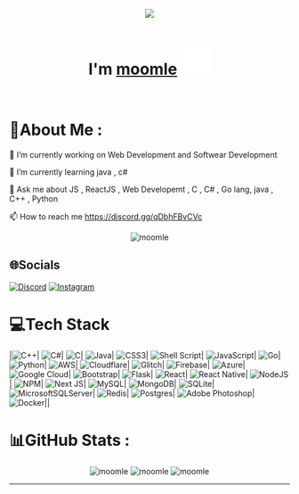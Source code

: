 <p align="center">
  <img src="https://miro.medium.com/max/2048/1*OohqW5DGh9CQS4hLY5FXzA.png" height="230"/>
</p>
<h1 align="center">I'm <a href="https://onur-oenker.com/">moomle<a><img src="https://github.com/Kathryn-Jie/Kathryn-Jie/blob/main/wave.gif" width="60px"/></h1>

<Br>

# 💫About Me :
🔭 I’m currently working on Web Development and Softwear Development

🌱 I’m currently learning java , c#

💬 Ask me about JS , ReactJS , Web Developemt , C , C# , Go lang, java , C++ , Python

📫 How to reach me https://discord.gg/qDbhFBvCVc
<p align="center">
  <img src="https://komarev.com/ghpvc/?username=moomle0000&label=Profile%20views&color=0e75b6&style=flat" alt="moomle"/> 
</p>

## 🌐Socials
[![Discord](https://img.shields.io/badge/Discord-%237289DA.svg?logo=discord&logoColor=white)](htttps://discord.gg/qDbhFBvCVc) [![Instagram](https://img.shields.io/badge/Instagram-%23E4405F.svg?logo=Instagram&logoColor=white)](https://instagram.com/lm_moomle) 

# 💻Tech Stack
|![C++](https://img.shields.io/badge/c++-%2300599C.svg?style=for-the-badge&logo=c%2B%2B&logoColor=white)| ![C#](https://img.shields.io/badge/c%23-%23239120.svg?style=for-the-badge&logo=c-sharp&logoColor=white)| ![C](https://img.shields.io/badge/c-%2300599C.svg?style=for-the-badge&logo=c&logoColor=white)| ![Java](https://img.shields.io/badge/java-%23ED8B00.svg?style=for-the-badge&logo=java&logoColor=white)| ![CSS3](https://img.shields.io/badge/css3-%231572B6.svg?style=for-the-badge&logo=css3&logoColor=white)| ![Shell Script](https://img.shields.io/badge/shell_script-%23121011.svg?style=for-the-badge&logo=gnu-bash&logoColor=white)| ![JavaScript](https://img.shields.io/badge/javascript-%23323330.svg?style=for-the-badge&logo=javascript&logoColor=%23F7DF1E)| ![Go](https://img.shields.io/badge/go-%2300ADD8.svg?style=for-the-badge&logo=go&logoColor=white)| ![Python](https://img.shields.io/badge/python-3670A0?style=for-the-badge&logo=python&logoColor=ffdd54)| ![AWS](https://img.shields.io/badge/AWS-%23FF9900.svg?style=for-the-badge&logo=amazon-aws&logoColor=white)| ![Cloudflare](https://img.shields.io/badge/Cloudflare-F38020?style=for-the-badge&logo=Cloudflare&logoColor=white)| ![Glitch](https://img.shields.io/badge/glitch-%233333FF.svg?style=for-the-badge&logo=glitch&logoColor=white)| ![Firebase](https://img.shields.io/badge/firebase-%23039BE5.svg?style=for-the-badge&logo=firebase)| ![Azure](https://img.shields.io/badge/azure-%230072C6.svg?style=for-the-badge&logo=azure-devops&logoColor=white)| ![Google Cloud](https://img.shields.io/badge/Google%20Cloud-%234285F4.svg?style=for-the-badge&logo=google-cloud&logoColor=white)| ![Bootstrap](https://img.shields.io/badge/bootstrap-%23563D7C.svg?style=for-the-badge&logo=bootstrap&logoColor=white)| ![Flask](https://img.shields.io/badge/flask-%23000.svg?style=for-the-badge&logo=flask&logoColor=white)| ![React](https://img.shields.io/badge/react-%2320232a.svg?style=for-the-badge&logo=react&logoColor=%2361DAFB)| ![React Native](https://img.shields.io/badge/react_native-%2320232a.svg?style=for-the-badge&logo=react&logoColor=%2361DAFB)| ![NodeJS](https://img.shields.io/badge/node.js-6DA55F?style=for-the-badge&logo=node.js&logoColor=white)| ![NPM](https://img.shields.io/badge/NPM-%23000000.svg?style=for-the-badge&logo=npm&logoColor=white)| ![Next JS](https://img.shields.io/badge/Next-black?style=for-the-badge&logo=next.js&logoColor=white)| ![MySQL](https://img.shields.io/badge/mysql-%2300f.svg?style=for-the-badge&logo=mysql&logoColor=white)| ![MongoDB](https://img.shields.io/badge/MongoDB-%234ea94b.svg?style=for-the-badge&logo=mongodb&logoColor=white)| ![SQLite](https://img.shields.io/badge/sqlite-%2307405e.svg?style=for-the-badge&logo=sqlite&logoColor=white)| ![MicrosoftSQLServer](https://img.shields.io/badge/Microsoft%20SQL%20Sever-CC2927?style=for-the-badge&logo=microsoft%20sql%20server&logoColor=white)| ![Redis](https://img.shields.io/badge/redis-%23DD0031.svg?style=for-the-badge&logo=redis&logoColor=white)| ![Postgres](https://img.shields.io/badge/postgres-%23316192.svg?style=for-the-badge&logo=postgresql&logoColor=white)| ![Adobe Photoshop](https://img.shields.io/badge/adobephotoshop-%2331A8FF.svg?style=for-the-badge&logo=adobephotoshop&logoColor=white)| ![Docker](https://img.shields.io/badge/docker-%230db7ed.svg?style=for-the-badge&logo=docker&logoColor=white)||
# 📊GitHub Stats :

<p align="center">
  <img src="https://github-readme-stats.vercel.app/api?username=moomle&theme=radical&hide_border=false&include_all_commits=false&count_private=false" alt="moomle"/>
  <img src="https://github-readme-streak-stats.herokuapp.com/?user=moomle&theme=radical&hide_border=false" alt="moomle"/>
  <img src="https://github-readme-stats.vercel.app/api/top-langs/?username=moomle&theme=radical&hide_border=false&include_all_commits=false&count_private=false&layout=compact" alt="moomle"/>
  
</p>



---

